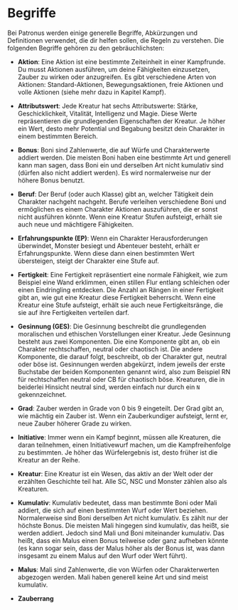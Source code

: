 # Begriffe

Bei Patronus werden einige generelle Begriffe, Abkürzungen und Definitionen verwendet, die dir helfen sollen, die Regeln zu verstehen. Die folgenden Begriffe gehören zu den gebräuchlichsten:

- **Aktion**: Eine Aktion ist eine bestimmte Zeiteinheit in einer Kampfrunde. Du musst Aktionen ausführen, um deine Fähigkeiten einzusetzen, Zauber zu wirken oder anzugreifen. Es gibt verschiedene Arten von Aktionen: Standard-Aktionen, Bewegungsaktionen, freie Aktionen und volle Aktionen (siehe mehr dazu in Kapitel Kampf).

- **Attributswert**: Jede Kreatur hat sechs Attributswerte: Stärke, Geschicklichkeit, Vitalität, Intelligenz und Magie. Diese Werte repräsentieren die grundlegenden Eigenschaften der Kreatur. Je höher ein Wert, desto mehr Potential und Begabung besitzt dein Charakter in einem bestimmten Bereich.


- **Bonus**: Boni sind Zahlenwerte, die auf Würfe und Charakterwerte addiert werden. Die meisten Boni haben eine bestimmte Art und generell kann man sagen, dass Boni ein und derselben Art nicht kumulativ sind (dürfen also nicht addiert werden). Es wird normalerweise nur der höhere Bonus benutzt.

- **Beruf**: Der Beruf  (oder auch Klasse) gibt an, welcher Tätigkeit dein Charakter nachgeht nachgeht. Berufe verleihen verschiedene Boni und ermöglichen es einem Charakter Aktionen auszuführen, die er sonst nicht ausführen könnte. Wenn eine Kreatur Stufen aufsteigt, erhält sie auch neue und mächtigere Fähigkeiten.

- **Erfahrungspunkte (EP)**: Wenn ein Charakter Herausforderungen überwindet, Monster besiegt und Abenteuer besteht, erhält er Erfahrungspunkte. Wenn diese dann einen bestimmten Wert übersteigen, steigt der Charakter eine Stufe auf.

- **Fertigkeit**: Eine Fertigkeit repräsentiert eine normale Fähigkeit, wie zum Beispiel eine Wand erklimmen, einen stillen Flur entlang schleichen oder einen Eindringling entdecken. Die Anzahl an Rängen in einer Fertigkeit gibt an, wie gut eine Kreatur diese Fertigkeit beherrscht. Wenn eine Kreatur eine Stufe aufsteigt, erhält sie auch neue Fertigkeitsränge, die sie auf ihre Fertigkeiten verteilen darf.

- **Gesinnung (GES)**: Die Gesinnung beschreibt die grundlegenden moralischen und ethischen Vorstellungen einer Kreatur. Jede Gesinnung besteht aus zwei Komponenten. Die eine Komponente gibt an, ob ein Charakter rechtschaffen, neutral oder chaotisch ist. Die andere Komponente, die darauf folgt, beschreibt, ob der Charakter gut, neutral oder böse ist. Gesinnungen werden abgekürzt, indem jeweils der erste Buchstabe der beiden Komponenten genannt wird, also zum Beispiel RN für rechtschaffen neutral oder CB für chaotisch böse. Kreaturen, die in beiderlei Hinsicht neutral sind, werden einfach nur durch ein `N` gekennzeichnet.

- **Grad**: Zauber werden in Grade von 0 bis 9 eingeteilt. Der Grad gibt an, wie mächtig ein Zauber ist. Wenn ein Zauberkundiger aufsteigt, lernt er, neue Zauber höherer Grade zu wirken.

- **Initiative**: Immer wenn ein Kampf beginnt, müssen alle Kreaturen, die daran teilnehmen, einen Initiativewurf machen, um die Kampfreihenfolge zu bestimmten. Je höher das Würfelergebnis ist, desto früher ist die Kreatur an der Reihe.

- **Kreatur**: Eine Kreatur ist ein Wesen, das aktiv an der Welt oder der erzählten Geschichte teil hat. Alle SC, NSC und Monster zählen also als Kreaturen.

- **Kumulativ**: Kumulativ bedeutet, dass man bestimmte Boni oder Mali addiert, die sich auf einen bestimmten Wurf oder Wert beziehen. Normalerweise sind Boni derselben Art nicht kumulativ. Es zählt nur der höchste Bonus. Die meisten Mali hingegen sind kumulativ, das heißt, sie werden addiert. Jedoch sind Mali und Boni miteinander kumulativ. Das heißt, dass ein Malus einen Bonus teilweise oder ganz aufheben könnte (es kann sogar sein, dass der Malus höher als der Bonus ist, was dann insgesamt zu einem Malus auf den Wurf oder Wert führt).

- **Malus**: Mali sind Zahlenwerte, die von Würfen oder Charakterwerten abgezogen werden. Mali haben generell keine Art und sind meist kumulativ.

- **Zauberrang**